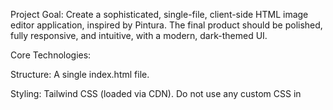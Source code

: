 Project Goal: Create a sophisticated, single-file, client-side HTML image editor application, inspired by Pintura. The final product should be polished, fully responsive, and intuitive, with a modern, dark-themed UI.

Core Technologies:

Structure: A single index.html file.

Styling: Tailwind CSS (loaded via CDN). Do not use any custom CSS in <style> tags.

Logic: Vanilla JavaScript. No external libraries or frameworks (e.g., no jQuery, React, etc.).

Icons: Use inline SVGs for all icons to ensure the single-file constraint is met.

I. Application Layout & Structure
The application UI should be divided into three main sections within a dark-themed container (bg-gray-900, text-white).

Top Header Bar:

A clean, simple bar at the top of the page.

Left Side: A title, "Pixelate".

Right Side: Two primary action buttons:

"Open" Button: This will trigger a hidden file input (<input type="file" accept="image/*">).

"Export" Button: This will save the final canvas content as a PNG file.

Main Content Area (The Viewport):

A central, flexible container that holds the HTML5 <canvas>.

The canvas should be dynamically resized with JavaScript to fit the available space in the viewport while maintaining the image's aspect ratio.

Initially, before an image is loaded, this area should display a message: "Please open an image to start editing." with an icon of a picture.

Bottom Toolbar (The Tool Drawer):

A bar fixed to the bottom of the page that contains the main editing tool icons.

When an icon in this toolbar is clicked, it becomes the "active" tool. The icon should be visually highlighted (e.g., change color to a bright blue).

Clicking a tool should open a secondary "options panel" directly above this main toolbar, containing the specific controls for that tool (e.g., sliders, aspect ratio buttons).

Clicking another tool icon should close the previous options panel and open the new one with a smooth transition.

II. Feature & Tool Implementation
Implement the following editing tools, each with its own icon and options panel. Maintain an original, unmodified copy of the image in memory to allow for resetting changes and for non-destructive filter application.

1. Crop Tool:

Icon: A crop symbol.

Options Panel: Buttons for different aspect ratios: 1:1, 4:3, 16:9, and Free. It should also contain "Cancel" and "Apply" buttons.

Functionality:

When activated, draw a semi-transparent overlay on the canvas with a highlighted crop box in the center.

The crop box must have draggable corners and edges to resize it.

Selecting an aspect ratio should lock the crop box's proportions.

Clicking "Apply" crops the image on the canvas to the selected area.

Clicking "Cancel" hides the crop overlay without changing the image.

2. Filter Tool:

Icon: A magic wand symbol.

Options Panel: A horizontally scrollable list of filter previews. Each preview is a small thumbnail of the current image with a filter applied.

Functionality:

Implement at least five common filters: Grayscale, Sepia, Invert, Vintage (warm, faded look), and Clarity (increased contrast/sharpness).

Applying a filter should be non-destructive. The changes are applied to the canvas display, not the original image data, so the user can switch between filters. The final filter selection is only "baked in" on export.

3. Adjustments Tool:

Icon: A sliders/controls symbol.

Options Panel: A set of labeled range sliders (<input type="range">).

Functionality:

Create sliders for:

Brightness (Range: 0 to 200, Default: 100)

Contrast (Range: 0 to 200, Default: 100)

Saturation (Range: 0 to 200, Default: 100)

As the user drags a slider, the canvas should update in real-time to preview the effect. These changes should stack and be applied via CSS filter properties on the canvas element for performance.

4. Transform Tool:

Icon: A rotate symbol.

Options Panel: Four distinct action buttons.

Functionality:

Rotate Left (-90°): Rotates the entire canvas content counter-clockwise.

Rotate Right (+90°): Rotates the entire canvas content clockwise.

Flip Horizontal: Flips the image on its vertical axis.

Flip Vertical: Flips the image on its horizontal axis.

The canvas dimensions must update correctly after rotation (width becomes height and vice-versa).

III. Workflow & User Experience
Initial State: App loads with the "Open an image" message. All tools in the bottom bar are disabled/grayed out.

Image Load: User clicks "Open," selects an image file. The image is drawn onto the canvas. The canvas resizes to fit the image. The tools in the bottom bar are now enabled.

Editing: The user selects various tools and makes modifications. All changes are previewed live on the canvas.

Exporting: User clicks "Export." The application should:

Create a new, temporary canvas in the background.

Draw the original image onto it.

Apply all the user's final transformations (crop, rotation, adjustments, filter) in order.

Trigger a browser download of the temporary canvas content as a pintura-export.png file using canvas.toDataURL().

Responsiveness: The entire interface must be fluid and adapt gracefully to all screen sizes, from a small mobile phone to a large desktop monitor. On smaller screens, the options panels should not overflow the screen.

The final result should be a polished, responsive, and intuitive single-page image editor that looks and feels like a modern commercial product.
